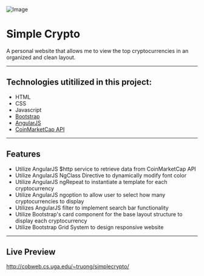 ![Image](https://forexrank.co/wp-content/uploads/2018/03/crypto.png
)
# Simple Crypto   

A personal website that allows me to view the top cryptocurrencies in an organized and clean layout. 

------------------------------------------------------------------------------------------------------------------------------  

## Technologies utitilized in this project:
- HTML
- CSS
- Javascript
- [Bootstrap](https://getbootstrap.com) 
- [AngularJS](https://angularjs.org/)
- [CoinMarketCap API](https://coinmarketcap.com/api/) 

---------------------------------------------------------------------------------------------------------------------------

## Features
- Utilize AngularJS $http service to retrieve data from CoinMarketCap API
- Utilize AngularJS NgClass Directive to dynamically modify font color
- Utilize AngularJS ngRepeat to instantiate a template for each cryptocurrency 
- Utilize AngularJS ngoption to allow user to select how many cryptocurrencies to display
- Utilizes AngularJS filter to implement search bar functionality
- Utilize Bootstrap's card component for the base layout structure to display each cryptocurrency 
- Utilize Bootstrap Grid System to design responsive website
---------------------------------------------------------------------------------------------------------------------------
## Live Preview
http://cobweb.cs.uga.edu/~truong/simplecrypto/
